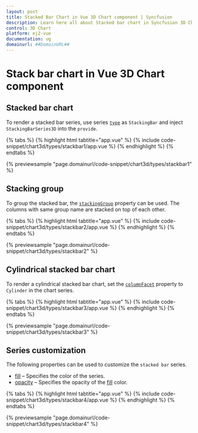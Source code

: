 ```yaml
---
layout: post
title: Stacked Bar Chart in Vue 3D Chart component | Syncfusion
description: Learn here all about Stacked bar chart in Syncfusion 3D Chart component of Syncfusion Essential JS 2 and more.
control: 3D Chart
platform: ej2-vue
documentation: ug
domainurl: ##DomainURL##
---
```


# Stack bar chart in Vue 3D Chart component

## Stacked bar chart

To render a stacked bar series, use series [`type`](https://ej2.syncfusion.com/vue/documentation/api/chart3d/series3DModel/#type) as `StackingBar` and inject `StackingBarSeries3D` into the `provide`.

{% tabs %}
{% highlight html tabtitle="app.vue" %}
{% include code-snippet/chart3d/types/stackbar1/app.vue %}
{% endhighlight %}
{% endtabs %}
        
{% previewsample "page.domainurl/code-snippet/chart3d/types/stackbar1" %}

## Stacking group

To group the stacked bar, the [`stackingGroup`](https://ej2.syncfusion.com/vue/documentation/api/chart3d/series3DModel/#stackinggroup) property can be used. The columns with same group name are stacked on top of each other.

{% tabs %}
{% highlight html tabtitle="app.vue" %}
{% include code-snippet/chart3d/types/stackbar2/app.vue %}
{% endhighlight %}
{% endtabs %}
        
{% previewsample "page.domainurl/code-snippet/chart3d/types/stackbar2" %}

## Cylindrical stacked bar chart

To render a cylindrical stacked bar chart, set the [`columnFacet`](https://ej2.syncfusion.com/vue/documentation/api/chart3d/series3DModel/#columnfacet) property to `Cylinder` in the chart series.

{% tabs %}
{% highlight html tabtitle="app.vue" %}
{% include code-snippet/chart3d/types/stackbar3/app.vue %}
{% endhighlight %}
{% endtabs %}
        
{% previewsample "page.domainurl/code-snippet/chart3d/types/stackbar3" %}

## Series customization

The following properties can be used to customize the `stacked bar` series.

* [fill](https://ej2.syncfusion.com/vue/documentation/api/chart3d/series3DModel/#fill) – Specifies the color of the series.
* [opacity](https://ej2.syncfusion.com/vue/documentation/api/chart3d/series3DModel/#opacity) – Specifies the opacity of the  [fill](https://ej2.syncfusion.com/vue/documentation/api/chart3d/series3DModel/#fill) color.

{% tabs %}
{% highlight html tabtitle="app.vue" %}
{% include code-snippet/chart3d/types/stackbar4/app.vue %}
{% endhighlight %}
{% endtabs %}
        
{% previewsample "page.domainurl/code-snippet/chart3d/types/stackbar4" %}